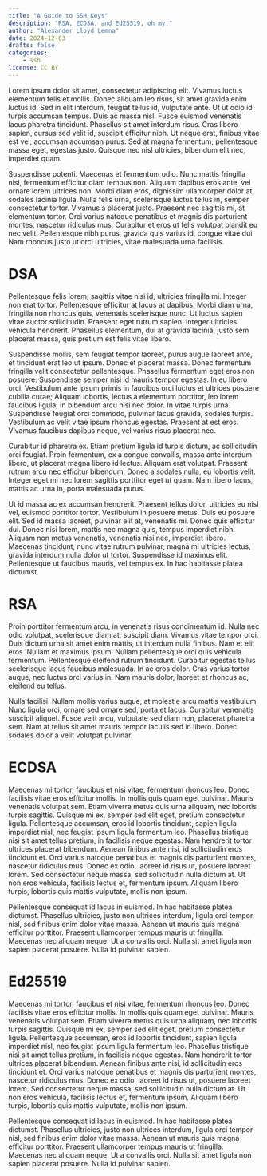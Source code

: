 ```yaml
---
title: "A Guide to SSH Keys"
description: "RSA, ECDSA, and Ed25519, oh my!"
author: "Alexander Lloyd Lemna"
date: 2024-12-03
drafts: false
categories:
    - ssh
license: CC BY
---
```




Lorem ipsum dolor sit amet, consectetur adipiscing elit. Vivamus luctus elementum felis et mollis. Donec aliquam leo risus, sit amet gravida enim luctus id. Sed in elit interdum, feugiat tellus id, vulputate ante. Ut ut odio id turpis accumsan tempus. Duis ac massa nisl. Fusce euismod venenatis lacus pharetra tincidunt. Phasellus sit amet interdum risus. Cras libero sapien, cursus sed velit id, suscipit efficitur nibh. Ut neque erat, finibus vitae est vel, accumsan accumsan purus. Sed at magna fermentum, pellentesque massa eget, egestas justo. Quisque nec nisl ultricies, bibendum elit nec, imperdiet quam.

Suspendisse potenti. Maecenas et fermentum odio. Nunc mattis fringilla nisi, fermentum efficitur diam tempus non. Aliquam dapibus eros ante, vel ornare lorem ultrices non. Morbi diam eros, dignissim ullamcorper dolor at, sodales lacinia ligula. Nulla felis urna, scelerisque luctus tellus in, semper consectetur tortor. Vivamus a placerat justo. Praesent nec sagittis mi, at elementum tortor. Orci varius natoque penatibus et magnis dis parturient montes, nascetur ridiculus mus. Curabitur et eros ut felis volutpat blandit eu nec velit. Pellentesque nibh purus, gravida quis varius id, congue vitae dui. Nam rhoncus justo ut orci ultricies, vitae malesuada urna facilisis.

# DSA

Pellentesque felis lorem, sagittis vitae nisi id, ultricies fringilla mi. Integer non erat tortor. Pellentesque efficitur at lacus at dapibus. Morbi diam urna, fringilla non rhoncus quis, venenatis scelerisque nunc. Ut luctus sapien vitae auctor sollicitudin. Praesent eget rutrum sapien. Integer ultricies vehicula hendrerit. Phasellus elementum, dui at gravida lacinia, justo sem placerat massa, quis pretium est felis vitae libero.

Suspendisse mollis, sem feugiat tempor laoreet, purus augue laoreet ante, et tincidunt erat leo ut ipsum. Donec et placerat massa. Donec fermentum fringilla velit consectetur pellentesque. Phasellus fermentum eget eros non posuere. Suspendisse semper nisi id mauris tempor egestas. In eu libero orci. Vestibulum ante ipsum primis in faucibus orci luctus et ultrices posuere cubilia curae; Aliquam lobortis, lectus a elementum porttitor, leo lorem faucibus ligula, in bibendum arcu nisi nec dolor. In vitae turpis urna. Suspendisse feugiat orci commodo, pulvinar lacus gravida, sodales turpis. Vestibulum ac velit vitae ipsum rhoncus egestas. Praesent at est eros. Vivamus faucibus dapibus neque, vel varius risus placerat nec.

Curabitur id pharetra ex. Etiam pretium ligula id turpis dictum, ac sollicitudin orci feugiat. Proin fermentum, ex a congue convallis, massa ante interdum libero, ut placerat magna libero id lectus. Aliquam erat volutpat. Praesent rutrum arcu nec efficitur bibendum. Donec a sodales nulla, eu lobortis velit. Integer eget mi nec lorem sagittis porttitor eget ut quam. Nam libero lacus, mattis ac urna in, porta malesuada purus.

Ut id massa ac ex accumsan hendrerit. Praesent tellus dolor, ultricies eu nisl vel, euismod porttitor tortor. Vestibulum in posuere metus. Duis eu posuere elit. Sed id massa laoreet, pulvinar elit at, venenatis mi. Donec quis efficitur dui. Donec nisi lorem, mattis nec magna quis, tempus imperdiet nibh. Aliquam non metus venenatis, venenatis nisi nec, imperdiet libero. Maecenas tincidunt, nunc vitae rutrum pulvinar, magna mi ultricies lectus, gravida interdum nulla dolor ut tortor. Suspendisse id maximus elit. Pellentesque ut faucibus mauris, vel tempus ex. In hac habitasse platea dictumst.
 
# RSA

Proin porttitor fermentum arcu, in venenatis risus condimentum id. Nulla nec odio volutpat, scelerisque diam at, suscipit diam. Vivamus vitae tempor orci. Duis dictum urna sit amet enim mattis, ut interdum nulla finibus. Nam et elit eros. Nullam et maximus ipsum. Nullam pellentesque orci quis vehicula fermentum. Pellentesque eleifend rutrum tincidunt. Curabitur egestas tellus scelerisque lacus faucibus malesuada. In ac eros dolor. Cras varius tortor augue, nec luctus orci varius in. Nam mauris dolor, laoreet et rhoncus ac, eleifend eu tellus.

Nulla facilisi. Nullam mollis varius augue, at molestie arcu mattis vestibulum. Nunc ligula orci, ornare sed ornare sed, porta et lacus. Curabitur venenatis suscipit aliquet. Fusce velit arcu, vulputate sed diam non, placerat pharetra sem. Nam at tellus sit amet mauris tempor iaculis sed in libero. Donec sodales dolor a velit volutpat pulvinar.

# ECDSA

Maecenas mi tortor, faucibus et nisi vitae, fermentum rhoncus leo. Donec facilisis vitae eros efficitur mollis. In mollis quis quam eget pulvinar. Mauris venenatis volutpat sem. Etiam viverra metus quis urna aliquam, nec lobortis turpis sagittis. Quisque mi ex, semper sed elit eget, pretium consectetur ligula. Pellentesque accumsan, eros id lobortis tincidunt, sapien ligula imperdiet nisl, nec feugiat ipsum ligula fermentum leo. Phasellus tristique nisi sit amet tellus pretium, in facilisis neque egestas. Nam hendrerit tortor ultrices placerat bibendum. Aenean finibus ante nisi, id sollicitudin eros tincidunt et. Orci varius natoque penatibus et magnis dis parturient montes, nascetur ridiculus mus. Donec ex odio, laoreet id risus ut, posuere laoreet lorem. Sed consectetur neque massa, sed sollicitudin nulla dictum at. Ut non eros vehicula, facilisis lectus et, fermentum ipsum. Aliquam libero turpis, lobortis quis mattis vulputate, mollis non ipsum.

Pellentesque consequat id lacus in euismod. In hac habitasse platea dictumst. Phasellus ultricies, justo non ultrices interdum, ligula orci tempor nisl, sed finibus enim dolor vitae massa. Aenean ut mauris quis magna efficitur porttitor. Praesent ullamcorper tempus mauris ut fringilla. Maecenas nec aliquam neque. Ut a convallis orci. Nulla sit amet ligula non sapien placerat posuere. Nulla id pulvinar sapien. 

# Ed25519

Maecenas mi tortor, faucibus et nisi vitae, fermentum rhoncus leo. Donec facilisis vitae eros efficitur mollis. In mollis quis quam eget pulvinar. Mauris venenatis volutpat sem. Etiam viverra metus quis urna aliquam, nec lobortis turpis sagittis. Quisque mi ex, semper sed elit eget, pretium consectetur ligula. Pellentesque accumsan, eros id lobortis tincidunt, sapien ligula imperdiet nisl, nec feugiat ipsum ligula fermentum leo. Phasellus tristique nisi sit amet tellus pretium, in facilisis neque egestas. Nam hendrerit tortor ultrices placerat bibendum. Aenean finibus ante nisi, id sollicitudin eros tincidunt et. Orci varius natoque penatibus et magnis dis parturient montes, nascetur ridiculus mus. Donec ex odio, laoreet id risus ut, posuere laoreet lorem. Sed consectetur neque massa, sed sollicitudin nulla dictum at. Ut non eros vehicula, facilisis lectus et, fermentum ipsum. Aliquam libero turpis, lobortis quis mattis vulputate, mollis non ipsum.

Pellentesque consequat id lacus in euismod. In hac habitasse platea dictumst. Phasellus ultricies, justo non ultrices interdum, ligula orci tempor nisl, sed finibus enim dolor vitae massa. Aenean ut mauris quis magna efficitur porttitor. Praesent ullamcorper tempus mauris ut fringilla. Maecenas nec aliquam neque. Ut a convallis orci. Nulla sit amet ligula non sapien placerat posuere. Nulla id pulvinar sapien. 
